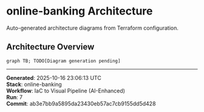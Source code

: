 # online-banking Architecture

Auto-generated architecture diagrams from Terraform configuration.

## Architecture Overview

```mermaid
graph TB; TODO[Diagram generation pending]
```

---

**Generated**: 2025-10-16 23:06:13 UTC  
**Stack**: online-banking  
**Workflow**: IaC to Visual Pipeline (AI-Enhanced)  
**Run**: 7  
**Commit**: ab3e7bb9a5895da23430eb57ac7cb9155dd5d428
